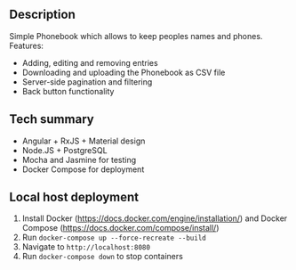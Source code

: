 ## Description

Simple Phonebook which allows to keep peoples names and phones. <br/>
Features:
* Adding, editing and removing entries
* Downloading and uploading the Phonebook as CSV file 
* Server-side pagination and filtering 
* Back button functionality  

## Tech summary

* Angular + RxJS + Material design
* Node.JS + PostgreSQL
* Mocha and Jasmine for testing
* Docker Compose for deployment

## Local host deployment

1) Install Docker (https://docs.docker.com/engine/installation/) and Docker Compose (https://docs.docker.com/compose/install/) <br/>
2) Run `docker-compose up --force-recreate --build` <br/>
3) Navigate to `http://localhost:8080`
4) Run `docker-compose down` to stop containers <br/>
